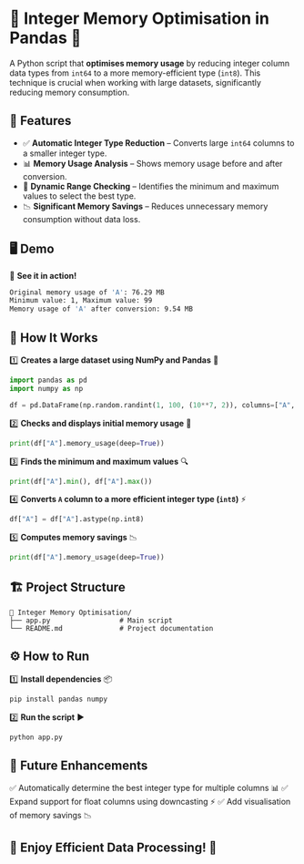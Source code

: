 # 🧠 Integer Memory Optimisation in Pandas 🚀

A Python script that **optimises memory usage** by reducing integer column data types from `int64` to a more memory-efficient type (`int8`). This technique is crucial when working with large datasets, significantly reducing memory consumption.

## 📌 Features
- ✅ **Automatic Integer Type Reduction** – Converts large `int64` columns to a smaller integer type.
- 📊 **Memory Usage Analysis** – Shows memory usage before and after conversion.
- 🔄 **Dynamic Range Checking** – Identifies the minimum and maximum values to select the best type.
- 📉 **Significant Memory Savings** – Reduces unnecessary memory consumption without data loss.

## 🖥️ Demo
🎥 **See it in action!**

```bash
Original memory usage of 'A': 76.29 MB
Minimum value: 1, Maximum value: 99
Memory usage of 'A' after conversion: 9.54 MB
```

## 🚀 How It Works

1️⃣ **Creates a large dataset using NumPy and Pandas** 📜
```python
import pandas as pd
import numpy as np

df = pd.DataFrame(np.random.randint(1, 100, (10**7, 2)), columns=["A", "B"])
```

2️⃣ **Checks and displays initial memory usage** 💾
```python
print(df["A"].memory_usage(deep=True))
```

3️⃣ **Finds the minimum and maximum values** 🔍
```python
print(df["A"].min(), df["A"].max())
```

4️⃣ **Converts `A` column to a more efficient integer type (`int8`)** ⚡
```python
df["A"] = df["A"].astype(np.int8)
```

5️⃣ **Computes memory savings** 📉
```python
print(df["A"].memory_usage(deep=True))
```

## 🏗️ Project Structure
```
📂 Integer Memory Optimisation/
├── app.py                 # Main script
└── README.md              # Project documentation
```

## ⚙️ How to Run

1️⃣ **Install dependencies** 📦
```bash
pip install pandas numpy
```

2️⃣ **Run the script** ▶️
```bash
python app.py
```

## 🌟 Future Enhancements
✅ Automatically determine the best integer type for multiple columns 📊
✅ Expand support for float columns using downcasting ⚡
✅ Add visualisation of memory savings 📉

## 🎉 Enjoy Efficient Data Processing! 🚀